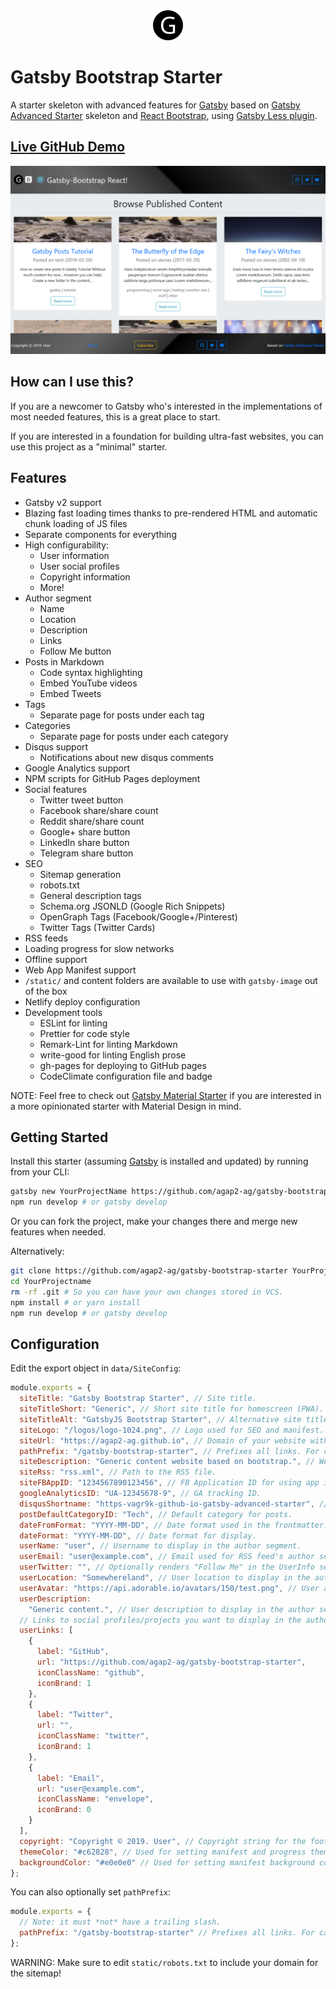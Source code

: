 <div align="center">
    <img src="static/logos/logo-48.png" alt="Logo"/>
</div>

# Gatsby Bootstrap Starter

A starter skeleton with advanced features for [Gatsby](https://github.com/gatsbyjs/gatsby/) based on [Gatsby Advanced Starter](https://github.com/agap2-ag/gatsby-advanced-starter) skeleton and [React Bootstrap](https://react-bootstrap.github.io/), using [Gatsby Less plugin](https://github.com/gatsbyjs/gatsby/tree/master/packages/gatsby-plugin-less).

## [Live GitHub Demo](https://agap2-ag.github.io/gatsby-bootstrap-starter)

<div align="center">
    <img src="static/img/gatsby-bootstrap-starter-homepage.png" alt="Homepage Screenshot"/>
</div>

## How can I use this?

If you are a newcomer to Gatsby who's interested in the implementations of most needed features, this is a great place to start.

If you are interested in a foundation for building ultra-fast websites, you can use this project as a "minimal" starter.

## Features

- Gatsby v2 support
- Blazing fast loading times thanks to pre-rendered HTML and automatic chunk loading of JS files
- Separate components for everything
- High configurability:
  - User information
  - User social profiles
  - Copyright information
  - More!
- Author segment
  - Name
  - Location
  - Description
  - Links
  - Follow Me button
- Posts in Markdown
  - Code syntax highlighting
  - Embed YouTube videos
  - Embed Tweets
- Tags
  - Separate page for posts under each tag
- Categories
  - Separate page for posts under each category
- Disqus support
  - Notifications about new disqus comments
- Google Analytics support
- NPM scripts for GitHub Pages deployment
- Social features
  - Twitter tweet button
  - Facebook share/share count
  - Reddit share/share count
  - Google+ share button
  - LinkedIn share button
  - Telegram share button
- SEO
  - Sitemap generation
  - robots.txt
  - General description tags
  - Schema.org JSONLD (Google Rich Snippets)
  - OpenGraph Tags (Facebook/Google+/Pinterest)
  - Twitter Tags (Twitter Cards)
- RSS feeds
- Loading progress for slow networks
- Offline support
- Web App Manifest support
- `/static/` and content folders are available to use with `gatsby-image` out of the box
- Netlify deploy configuration
- Development tools
  - ESLint for linting
  - Prettier for code style
  - Remark-Lint for linting Markdown
  - write-good for linting English prose
  - gh-pages for deploying to GitHub pages
  - CodeClimate configuration file and badge

NOTE: Feel free to check out [Gatsby Material Starter](https://github.com/Vagr9K/gatsby-material-starter) if you are interested in a more opinionated starter with Material Design in mind.

## Getting Started

Install this starter (assuming [Gatsby](https://github.com/gatsbyjs/gatsby/) is installed and updated) by running from your CLI:

```sh
gatsby new YourProjectName https://github.com/agap2-ag/gatsby-bootstrap-starter
npm run develop # or gatsby develop
```

Or you can fork the project, make your changes there and merge new features when needed.

Alternatively:

```sh
git clone https://github.com/agap2-ag/gatsby-bootstrap-starter YourProjectName # Clone the project
cd YourProjectname
rm -rf .git # So you can have your own changes stored in VCS.
npm install # or yarn install
npm run develop # or gatsby develop
```

## Configuration

Edit the export object in `data/SiteConfig`:

```js
module.exports = {
  siteTitle: "Gatsby Bootstrap Starter", // Site title.
  siteTitleShort: "Generic", // Short site title for homescreen (PWA). Preferably should be under 12 characters to prevent truncation.
  siteTitleAlt: "GatsbyJS Bootstrap Starter", // Alternative site title for SEO.
  siteLogo: "/logos/logo-1024.png", // Logo used for SEO and manifest.
  siteUrl: "https://agap2-ag.github.io", // Domain of your website without pathPrefix.
  pathPrefix: "/gatsby-bootstrap-starter", // Prefixes all links. For cases when deployed to example.github.io/gatsby-bootstrap-starter/.
  siteDescription: "Generic content website based on bootstrap.", // Website description used for RSS feeds/meta description tag.
  siteRss: "rss.xml", // Path to the RSS file.
  siteFBAppID: "1234567890123456", // FB Application ID for using app insights
  googleAnalyticsID: "UA-12345678-9", // GA tracking ID.
  disqusShortname: "https-vagr9k-github-io-gatsby-advanced-starter", // Disqus shortname.
  postDefaultCategoryID: "Tech", // Default category for posts.
  dateFromFormat: "YYYY-MM-DD", // Date format used in the frontmatter.
  dateFormat: "YYYY-MM-DD", // Date format for display.
  userName: "user", // Username to display in the author segment.
  userEmail: "user@example.com", // Email used for RSS feed's author segment
  userTwitter: "", // Optionally renders "Follow Me" in the UserInfo segment.
  userLocation: "Somewhereland", // User location to display in the author segment.
  userAvatar: "https://api.adorable.io/avatars/150/test.png", // User avatar to display in the author segment.
  userDescription:
    "Generic content.", // User description to display in the author segment.
  // Links to social profiles/projects you want to display in the author segment/navigation bar.
  userLinks: [
    {
      label: "GitHub",
      url: "https://github.com/agap2-ag/gatsby-bootstrap-starter",
      iconClassName: "github",
      iconBrand: 1
    },
    {
      label: "Twitter",
      url: "",
      iconClassName: "twitter",
      iconBrand: 1
    },
    {
      label: "Email",
      url: "user@example.com",
      iconClassName: "envelope",
      iconBrand: 0
    }
  ],
  copyright: "Copyright © 2019. User", // Copyright string for the footer of the website and RSS feed.
  themeColor: "#c62828", // Used for setting manifest and progress theme colors.
  backgroundColor: "#e0e0e0" // Used for setting manifest background color.
};
```

You can also optionally set `pathPrefix`:

```js
module.exports = {
  // Note: it must *not* have a trailing slash.
  pathPrefix: "/gatsby-bootstrap-starter" // Prefixes all links. For cases when deployed to example.github.io/gatsby-bootstrap-starter/.
};
```

WARNING: Make sure to edit `static/robots.txt` to include your domain for the sitemap!
